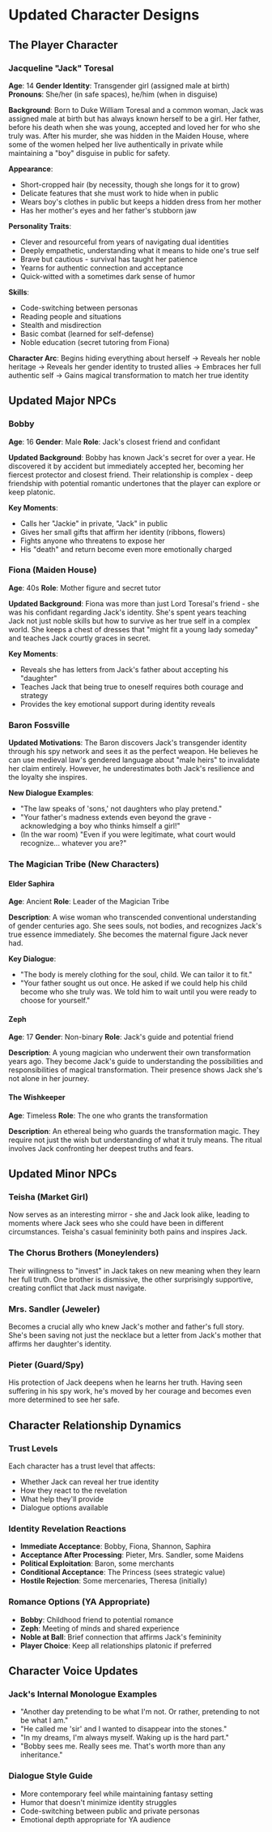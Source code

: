 # Updated Character Designs

## The Player Character

### Jacqueline "Jack" Toresal
**Age**: 14
**Gender Identity**: Transgender girl (assigned male at birth)
**Pronouns**: She/her (in safe spaces), he/him (when in disguise)

**Background**: 
Born to Duke William Toresal and a common woman, Jack was assigned male at birth but has always known herself to be a girl. Her father, before his death when she was young, accepted and loved her for who she truly was. After his murder, she was hidden in the Maiden House, where some of the women helped her live authentically in private while maintaining a "boy" disguise in public for safety.

**Appearance**:
- Short-cropped hair (by necessity, though she longs for it to grow)
- Delicate features that she must work to hide when in public
- Wears boy's clothes in public but keeps a hidden dress from her mother
- Has her mother's eyes and her father's stubborn jaw

**Personality Traits**:
- Clever and resourceful from years of navigating dual identities
- Deeply empathetic, understanding what it means to hide one's true self
- Brave but cautious - survival has taught her patience
- Yearns for authentic connection and acceptance
- Quick-witted with a sometimes dark sense of humor

**Skills**:
- Code-switching between personas
- Reading people and situations
- Stealth and misdirection
- Basic combat (learned for self-defense)
- Noble education (secret tutoring from Fiona)

**Character Arc**:
Begins hiding everything about herself → Reveals her noble heritage → Reveals her gender identity to trusted allies → Embraces her full authentic self → Gains magical transformation to match her true identity

## Updated Major NPCs

### Bobby
**Age**: 16
**Gender**: Male
**Role**: Jack's closest friend and confidant

**Updated Background**:
Bobby has known Jack's secret for over a year. He discovered it by accident but immediately accepted her, becoming her fiercest protector and closest friend. Their relationship is complex - deep friendship with potential romantic undertones that the player can explore or keep platonic.

**Key Moments**:
- Calls her "Jackie" in private, "Jack" in public
- Gives her small gifts that affirm her identity (ribbons, flowers)
- Fights anyone who threatens to expose her
- His "death" and return become even more emotionally charged

### Fiona (Maiden House)
**Age**: 40s
**Role**: Mother figure and secret tutor

**Updated Background**:
Fiona was more than just Lord Toresal's friend - she was his confidant regarding Jack's identity. She's spent years teaching Jack not just noble skills but how to survive as her true self in a complex world. She keeps a chest of dresses that "might fit a young lady someday" and teaches Jack courtly graces in secret.

**Key Moments**:
- Reveals she has letters from Jack's father about accepting his "daughter"
- Teaches Jack that being true to oneself requires both courage and strategy
- Provides the key emotional support during identity reveals

### Baron Fossville
**Updated Motivations**:
The Baron discovers Jack's transgender identity through his spy network and sees it as the perfect weapon. He believes he can use medieval law's gendered language about "male heirs" to invalidate her claim entirely. However, he underestimates both Jack's resilience and the loyalty she inspires.

**New Dialogue Examples**:
- "The law speaks of 'sons,' not daughters who play pretend."
- "Your father's madness extends even beyond the grave - acknowledging a boy who thinks himself a girl!"
- (In the war room) "Even if you were legitimate, what court would recognize... whatever you are?"

### The Magician Tribe (New Characters)

#### Elder Saphira
**Age**: Ancient
**Role**: Leader of the Magician Tribe

**Description**:
A wise woman who transcended conventional understanding of gender centuries ago. She sees souls, not bodies, and recognizes Jack's true essence immediately. She becomes the maternal figure Jack never had.

**Key Dialogue**:
- "The body is merely clothing for the soul, child. We can tailor it to fit."
- "Your father sought us out once. He asked if we could help his child become who she truly was. We told him to wait until you were ready to choose for yourself."

#### Zeph
**Age**: 17
**Gender**: Non-binary
**Role**: Jack's guide and potential friend

**Description**:
A young magician who underwent their own transformation years ago. They become Jack's guide to understanding the possibilities and responsibilities of magical transformation. Their presence shows Jack she's not alone in her journey.

#### The Wishkeeper
**Age**: Timeless
**Role**: The one who grants the transformation

**Description**:
An ethereal being who guards the transformation magic. They require not just the wish but understanding of what it truly means. The ritual involves Jack confronting her deepest truths and fears.

## Updated Minor NPCs

### Teisha (Market Girl)
Now serves as an interesting mirror - she and Jack look alike, leading to moments where Jack sees who she could have been in different circumstances. Teisha's casual femininity both pains and inspires Jack.

### The Chorus Brothers (Moneylenders)
Their willingness to "invest" in Jack takes on new meaning when they learn her full truth. One brother is dismissive, the other surprisingly supportive, creating conflict that Jack must navigate.

### Mrs. Sandler (Jeweler)
Becomes a crucial ally who knew Jack's mother and father's full story. She's been saving not just the necklace but a letter from Jack's mother that affirms her daughter's identity.

### Pieter (Guard/Spy)
His protection of Jack deepens when he learns her truth. Having seen suffering in his spy work, he's moved by her courage and becomes even more determined to see her safe.

## Character Relationship Dynamics

### Trust Levels
Each character has a trust level that affects:
- Whether Jack can reveal her true identity
- How they react to the revelation
- What help they'll provide
- Dialogue options available

### Identity Revelation Reactions
- **Immediate Acceptance**: Bobby, Fiona, Shannon, Saphira
- **Acceptance After Processing**: Pieter, Mrs. Sandler, some Maidens
- **Political Exploitation**: Baron, some merchants
- **Conditional Acceptance**: The Princess (sees strategic value)
- **Hostile Rejection**: Some mercenaries, Theresa (initially)

### Romance Options (YA Appropriate)
- **Bobby**: Childhood friend to potential romance
- **Zeph**: Meeting of minds and shared experience
- **Noble at Ball**: Brief connection that affirms Jack's femininity
- **Player Choice**: Keep all relationships platonic if preferred

## Character Voice Updates

### Jack's Internal Monologue Examples
- "Another day pretending to be what I'm not. Or rather, pretending to not be what I am."
- "He called me 'sir' and I wanted to disappear into the stones."
- "In my dreams, I'm always myself. Waking up is the hard part."
- "Bobby sees me. Really sees me. That's worth more than any inheritance."

### Dialogue Style Guide
- More contemporary feel while maintaining fantasy setting
- Humor that doesn't minimize identity struggles
- Code-switching between public and private personas
- Emotional depth appropriate for YA audience
